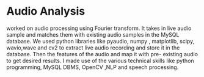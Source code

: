 # Audio Analysis
 worked on audio processing using Fourier transform. It takes in live audio sample and matches them with existing audio samples in the MySQL database. We used python libraries like pyaudio, numpy , matplotlib, scipy, wavio,wave and cv2 to extract live audio recording and store it in the database. Then the features of the audio and map it with pre- existing audio to get desired results. I made use of the various technical skills like python programming, MySQL DBMS, OpenCV ,NLP and speech processing.

